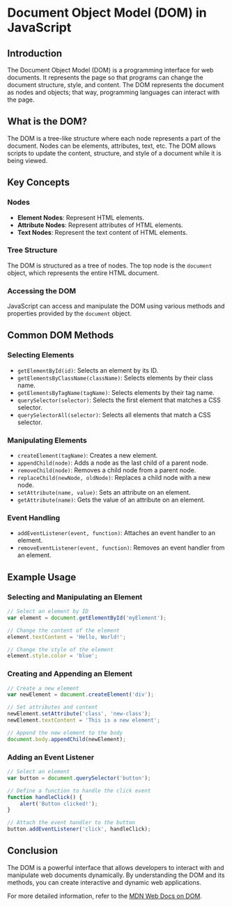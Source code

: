 # Document Object Model (DOM) in JavaScript

## Introduction
The Document Object Model (DOM) is a programming interface for web documents. It represents the page so that programs can change the document structure, style, and content. The DOM represents the document as nodes and objects; that way, programming languages can interact with the page.

## What is the DOM?
The DOM is a tree-like structure where each node represents a part of the document. Nodes can be elements, attributes, text, etc. The DOM allows scripts to update the content, structure, and style of a document while it is being viewed.

## Key Concepts

### Nodes
- **Element Nodes**: Represent HTML elements.
- **Attribute Nodes**: Represent attributes of HTML elements.
- **Text Nodes**: Represent the text content of HTML elements.

### Tree Structure
The DOM is structured as a tree of nodes. The top node is the `document` object, which represents the entire HTML document.

### Accessing the DOM
JavaScript can access and manipulate the DOM using various methods and properties provided by the `document` object.

## Common DOM Methods

### Selecting Elements
- `getElementById(id)`: Selects an element by its ID.
- `getElementsByClassName(className)`: Selects elements by their class name.
- `getElementsByTagName(tagName)`: Selects elements by their tag name.
- `querySelector(selector)`: Selects the first element that matches a CSS selector.
- `querySelectorAll(selector)`: Selects all elements that match a CSS selector.

### Manipulating Elements
- `createElement(tagName)`: Creates a new element.
- `appendChild(node)`: Adds a node as the last child of a parent node.
- `removeChild(node)`: Removes a child node from a parent node.
- `replaceChild(newNode, oldNode)`: Replaces a child node with a new node.
- `setAttribute(name, value)`: Sets an attribute on an element.
- `getAttribute(name)`: Gets the value of an attribute on an element.

### Event Handling
- `addEventListener(event, function)`: Attaches an event handler to an element.
- `removeEventListener(event, function)`: Removes an event handler from an element.

## Example Usage

### Selecting and Manipulating an Element
```javascript
// Select an element by ID
var element = document.getElementById('myElement');

// Change the content of the element
element.textContent = 'Hello, World!';

// Change the style of the element
element.style.color = 'blue';
```

### Creating and Appending an Element
```javascript
// Create a new element
var newElement = document.createElement('div');

// Set attributes and content
newElement.setAttribute('class', 'new-class');
newElement.textContent = 'This is a new element';

// Append the new element to the body
document.body.appendChild(newElement);
```

### Adding an Event Listener
```javascript
// Select an element
var button = document.querySelector('button');

// Define a function to handle the click event
function handleClick() {
    alert('Button clicked!');
}

// Attach the event handler to the button
button.addEventListener('click', handleClick);
```

## Conclusion
The DOM is a powerful interface that allows developers to interact with and manipulate web documents dynamically. By understanding the DOM and its methods, you can create interactive and dynamic web applications.

For more detailed information, refer to the [MDN Web Docs on DOM](https://developer.mozilla.org/en-US/docs/Web/API/Document_Object_Model).